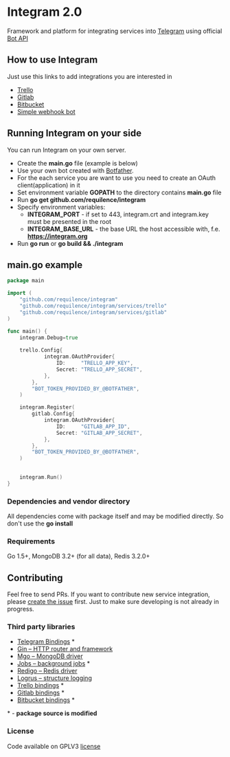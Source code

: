 Integram 2.0
===========

Framework and platform for integrating services into [Telegram](https://telegram.org) using official [Bot API](https://core.telegram.org/bots/api)

How to use Integram
------------------
Just use this links to add integrations you are interested in
* [Trello](https://telegram.me/trello_bot?start=f_github)
* [Gitlab](https://telegram.me/gitlab_bot?start=f_github)
* [Bitbucket](https://telegram.me/bitbucket_bot?start=f_github)
* [Simple webhook bot](https://telegram.me/Bullhorn_bot?start=f_github)

Running Integram on your side
------------------
You can run Integram on your own server. 
- Create the **main.go** file (example is below)
- Use your own bot created with [Botfather](https://telegram.me/botfather).
- For the each service you are want to use you need to create an OAuth client(application) in it
- Set environment variable **GOPATH** to the directory contains **main.go** file
- Run **go get github.com/requilence/integram**
- Specify environment variables:
    - **INTEGRAM_PORT** - if set to 443, integram.crt and integram.key must be presented in the root
    - **INTEGRAM_BASE_URL** - the base URL the host accessible with, f.e. **https://integram.org**
- Run **go run** or **go build && ./integram**

main.go example
------------------
```go
package main

import (
	"github.com/requilence/integram"
	"github.com/requilence/integram/services/trello"
	"github.com/requilence/integram/services/gitlab"
)

func main() {
	integram.Debug=true
	
    trello.Config{
            integram.OAuthProvider{
                ID:     "TRELLO_APP_KEY",
                Secret: "TRELLO_APP_SECRET",
            },
        },
        "BOT_TOKEN_PROVIDED_BY_@BOTFATHER",
    )

    integram.Register(
        gitlab.Config{
            integram.OAuthProvider{
                ID:     "GITLAB_APP_ID",
                Secret: "GITLAB_APP_SECRET",
            },
        },
        "BOT_TOKEN_PROVIDED_BY_@BOTFATHER",
    )

		
	integram.Run()
}
```

### Dependencies and vendor directory 

All dependencies come with package itself and may be modified directly. So don't use the **go install**

### Requirements

Go 1.5+, MongoDB 3.2+ (for all data), Redis 3.2.0+

Contributing
------------------
Feel free to send PRs. If you want to contribute new service integration, please [create the issue](https://integram.org/issues/new) first. Just to make sure developing is not already in progress.

### Third party libraries

* [Telegram Bindings](https://github.com/go-telegram-bot-api/telegram-bot-api) *
* [Gin – HTTP router and framework](https://github.com/gin-gonic/gin)
* [Mgo – MongoDB driver](https://github.com/go-mgo/mgo)
* [Jobs – background jobs](https://github.com/albrow/jobs) *
* [Redigo – Redis driver](https://github.com/garyburd/redigo/redis)
* [Logrus – structure logging](https://github.com/Sirupsen/logrus)
* [Trello bindings](https://github.com/hackerlist/trello) *
* [Gitlab bindings](https://github.com/xanzy/go-gitlab) * 
* [Bitbucket bindings](https://github.com/ktrysmt/go-bitbucket) *

\* - **package source is modified**

### License
Code available on GPLV3 [license](https://github.com/requilence/integram/master/LICENSE)